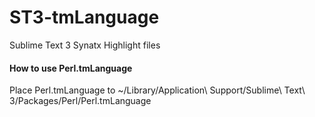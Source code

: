 # ST3-tmLanguage
Sublime Text 3 Synatx Highlight files

#### How to use Perl.tmLanguage

Place Perl.tmLanguage to ~/Library/Application\ Support/Sublime\ Text\ 3/Packages/Perl/Perl.tmLanguage
